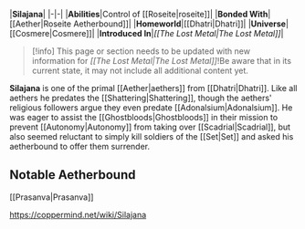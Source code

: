 |**Silajana**|
|-|-|
|**Abilities**|Control of [[Roseite\|roseite]]|
|**Bonded With**|[[Aether\|Roseite Aetherbound]]|
|**Homeworld**|[[Dhatri\|Dhatri]]|
|**Universe**|[[Cosmere\|Cosmere]]|
|**Introduced In**|*[[The Lost Metal\|The Lost Metal]]*|

> [!info] This page or section needs to be updated with new information for *[[The Lost Metal\|The Lost Metal]]*!Be aware that in its current state, it may not include all additional content yet.

**Silajana** is one of the primal [[Aether\|aethers]] from [[Dhatri\|Dhatri]]. Like all aethers he predates the [[Shattering\|Shattering]], though the aethers' religious followers argue they even predate [[Adonalsium\|Adonalsium]]. He was eager to assist the [[Ghostbloods\|Ghostbloods]] in their mission to prevent [[Autonomy\|Autonomy]] from taking over [[Scadrial\|Scadrial]], but also seemed reluctant to simply kill soldiers of the [[Set\|Set]] and asked his aetherbound to offer them surrender.

## Notable Aetherbound
[[Prasanva\|Prasanva]]


https://coppermind.net/wiki/Silajana
